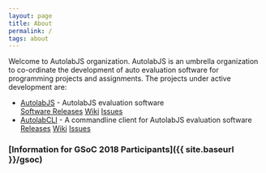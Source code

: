 ```yaml
---
layout: page
title: About
permalink: /
tags: about
---
```


Welcome to AutolabJS organization. AutolabJS is an umbrella organization to co-ordinate the development of auto evaluation software for programming projects and assignments. The projects under active development are:

* [AutolabJS](https://github.com/AutolabJS/AutolabJS) - AutolabJS evaluation software    
    [Software Releases](https://github.com/AutolabJS/AutolabJS/releases) [Wiki](https://github.com/AutolabJS/AutolabJS/wiki) [Issues](https://github.com/AutolabJS/AutolabJS/issues)
* [AutolabCLI](https://github.com/AutolabJS/autolabcli) - A commandline client for AutolabJS evaluation software    
    [Releases](https://github.com/AutolabJS/autolabcli/releases) [Wiki](https://github.com/AutolabJS/autolabcli/wiki) [Issues](https://github.com/AutolabJS/autolabcli/issues)


### [Information for GSoC 2018 Participants]({{ site.baseurl }}/gsoc) ###

